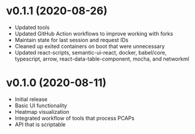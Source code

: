 # v0.1.1 (2020-08-26)

- Updated tools
- Updated GitHub Action workflows to improve working with forks
- Maintain state for last session and request IDs
- Cleaned up exited containers on boot that were unnecessary
- Updated react-scripts, semantic-ui-react, docker, babel/core, typescript, arrow, react-data-table-component, mocha, and networkml

# v0.1.0 (2020-08-11)

- Initial release
- Basic UI functionality
- Heatmap visualization
- Integrated workflow of tools that process PCAPs
- API that is scriptable
